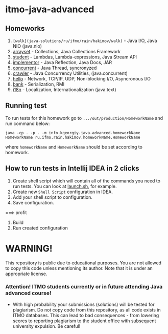 # itmo-java-advanced

## Homeworks
1. `[walk](java-solutions/ru/ifmo/rain/hakimov/walk)` - Java I/O, Java NIO (java.nio)
2. [arrayset](java-solutions/ru/ifmo/rain/hakimov/arrayset) - Collections, Java Collections Framework
3. [student](java-solutions/ru/ifmo/rain/hakimov/student) - Lambdas, Lambda-expressions, Java Stream API
4. [implementor](java-solutions/ru/ifmo/rain/hakimov/implementor) - Java Reflection, Java Docs, JAR
5. [concurrent](java-solutions/ru/ifmo/rain/hakimov/concurrent) - Java Thread, syncronyzed
6. [crawler](java-solutions/ru/ifmo/rain/hakimov/crawler) - Java Concurrency Utilities, (java.concurrent)
7. [hello](java-solutions/ru/ifmo/rain/hakimov/hello) - Network, TCP/IP, UDP, Non-blocking I/O, Asyncronous I/O
8. [bank](java-solutions/ru/ifmo/rain/hakimov/bank) - Serialization, RMI
9. [i18n](java-solutions/ru/ifmo/rain/hakimov/i18n) - Localization, Internationalization (java.text)

## Running test
To run tests for this homework go to `.../out/production/HomeworkName` and run command below:

```java -cp . -p . -m info.kgeorgiy.java.advanced.homeworkName HomeworkName ru.ifmo.rain.hakimov.homeworkName.HomeworkName```

where `homeworkName` and `HomeworkName` should be set according to homework. 

## How to run tests in Intellij IDEA in 2 clicks
1. Create shell script which will contain all of the commands you need to run tests. You can look at [launch.sh](/04.Implementor/launch.sh), for example.
2. Create new `Shell Script` configuration in IDEA.
3. Add your shell script to configuration.
4. Save configuration.

===> profit

1. Build
2. Run created configuration

# WARNING!
This repository is public due to educational purposes. You are not allowed to copy this code unless mentioning its author. Note that it is under an appropriate license.

### Attention! ITMO students currently or in future attending Java advanced course!
* With high probability your submissions (solutions) will be tested for plagiarism. Do not copy code from this repository, as all code exists in ITMO databases. This can lead to bad consequences - from lowering scores to reporting plagiarism to the student office with subsequent university expulsion. Be careful!
